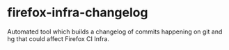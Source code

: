# firefox-infra-changelog
Automated tool which builds a changelog of commits happening on git and hg that could affect Firefox CI Infra.
